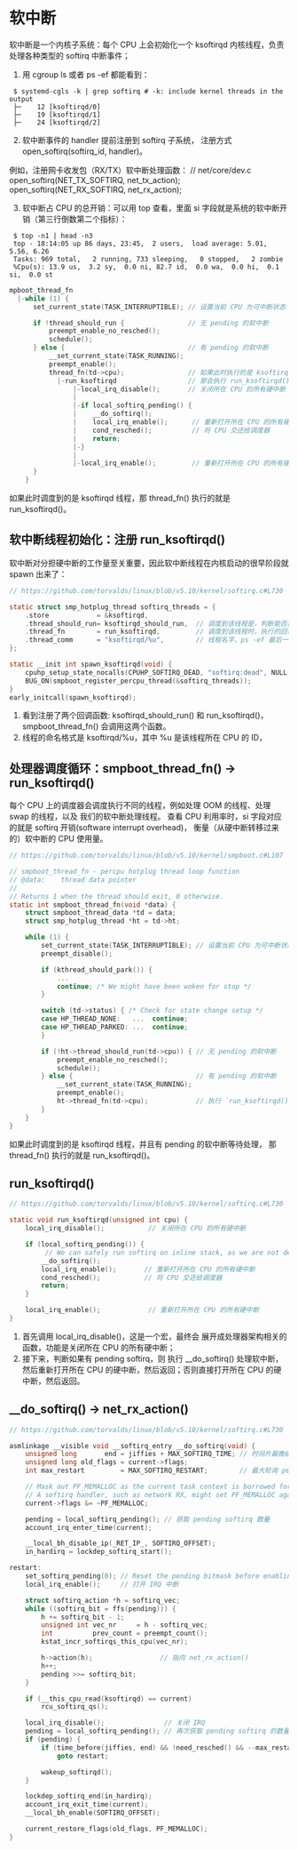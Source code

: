 # 软中断


软中断是一个内核子系统：每个 CPU 上会初始化一个 ksoftirqd 内核线程，负责处理各种类型的 softirq 中断事件；

1. 用 cgroup ls 或者 ps -ef 都能看到：
```shell
 $ systemd-cgls -k | grep softirq # -k: include kernel threads in the output
 ├─    12 [ksoftirqd/0]
 ├─    19 [ksoftirqd/1]
 ├─    24 [ksoftirqd/2]
```
2. 软中断事件的 handler 提前注册到 softirq 子系统， 注册方式 open_softirq(softirq_id, handler)。

例如，注册网卡收发包（RX/TX）软中断处理函数：
 // net/core/dev.c
 open_softirq(NET_TX_SOFTIRQ, net_tx_action);
 open_softirq(NET_RX_SOFTIRQ, net_rx_action);

3. 软中断占 CPU 的总开销：可以用 top 查看，里面 si 字段就是系统的软中断开销（第三行倒数第二个指标）：
```shell
 $ top -n1 | head -n3
 top - 18:14:05 up 86 days, 23:45,  2 users,  load average: 5.01, 5.56, 6.26
 Tasks: 969 total,   2 running, 733 sleeping,   0 stopped,   2 zombie
 %Cpu(s): 13.9 us,  3.2 sy,  0.0 ni, 82.7 id,  0.0 wa,  0.0 hi,  0.1 si,  0.0 st
```

```C
mpboot_thread_fn
  |-while (1) {
      set_current_state(TASK_INTERRUPTIBLE); // 设置当前 CPU 为可中断状态

      if !thread_should_run {                // 无 pending 的软中断
          preempt_enable_no_resched();
          schedule();
      } else {                               // 有 pending 的软中断
          __set_current_state(TASK_RUNNING);
          preempt_enable();
          thread_fn(td->cpu);                // 如果此时执行的是 ksoftirqd 线程，
            |-run_ksoftirqd                  // 那会执行 run_ksoftirqd() 回调函数
                |-local_irq_disable();       // 关闭所在 CPU 的所有硬中断
                |
                |-if local_softirq_pending() {
                |    __do_softirq();
                |    local_irq_enable();      // 重新打开所在 CPU 的所有硬中断
                |    cond_resched();          // 将 CPU 交还给调度器
                |    return;
                |-}
                |
                |-local_irq_enable();         // 重新打开所在 CPU 的所有硬中断
      }
    }
```

如果此时调度到的是 ksoftirqd 线程，那 thread_fn() 执行的就是 run_ksoftirqd()。

## 软中断线程初始化：注册 run_ksoftirqd()

软中断对分担硬中断的工作量至关重要，因此软中断线程在内核启动的很早阶段就 spawn 出来了：

```C
// https://github.com/torvalds/linux/blob/v5.10/kernel/softirq.c#L730

static struct smp_hotplug_thread softirq_threads = {
    .store            = &ksoftirqd,
    .thread_should_run= ksoftirqd_should_run,  // 调度到该线程是，判断能否执行
    .thread_fn        = run_ksoftirqd,         // 调度到该线程时，执行的回调函数
    .thread_comm      = "ksoftirqd/%u",        // 线程名字，ps -ef 最后一列可以看到
};

static __init int spawn_ksoftirqd(void) {
    cpuhp_setup_state_nocalls(CPUHP_SOFTIRQ_DEAD, "softirq:dead", NULL, takeover_tasklets);
    BUG_ON(smpboot_register_percpu_thread(&softirq_threads));
}
early_initcall(spawn_ksoftirqd);
```

1. 看到注册了两个回调函数: ksoftirqd_should_run() 和 run_ksoftirqd()， smpboot_thread_fn() 会调用这两个函数。
2. 线程的命名格式是 ksoftirqd/%u，其中 %u 是该线程所在 CPU 的 ID，

## 处理器调度循环：smpboot_thread_fn() -> run_ksoftirqd()

每个 CPU 上的调度器会调度执行不同的线程，例如处理 OOM 的线程、处理 swap 的线程，以及 我们的软中断处理线程。
查看 CPU 利用率时，si 字段对应的就是 softirq 开销(software interrupt overhead)， 衡量（从硬中断转移过来的）软中断的 CPU 使用量。

```C
// https://github.com/torvalds/linux/blob/v5.10/kernel/smpboot.c#L107

// smpboot_thread_fn - percpu hotplug thread loop function
// @data:    thread data pointer
//
// Returns 1 when the thread should exit, 0 otherwise.
static int smpboot_thread_fn(void *data) {
    struct smpboot_thread_data *td = data;
    struct smp_hotplug_thread *ht = td->ht;

    while (1) {
        set_current_state(TASK_INTERRUPTIBLE); // 设置当前 CPU 为可中断状态
        preempt_disable();

        if (kthread_should_park()) {
            ...
            continue; /* We might have been woken for stop */
        }

        switch (td->status) { /* Check for state change setup */
        case HP_THREAD_NONE:   ...  continue;
        case HP_THREAD_PARKED: ...  continue;
        }

        if (!ht->thread_should_run(td->cpu)) { // 无 pending 的软中断
            preempt_enable_no_resched();
            schedule();
        } else {                               // 有 pending 的软中断
            __set_current_state(TASK_RUNNING);
            preempt_enable();
            ht->thread_fn(td->cpu);            // 执行 `run_ksoftirqd()`
        }
    }
}
```

如果此时调度到的是 ksoftirqd 线程，并且有 pending 的软中断等待处理， 那 thread_fn() 执行的就是 run_ksoftirqd()。

## run_ksoftirqd()

```C
// https://github.com/torvalds/linux/blob/v5.10/kernel/softirq.c#L730

static void run_ksoftirqd(unsigned int cpu) {
    local_irq_disable();           // 关闭所在 CPU 的所有硬中断

    if (local_softirq_pending()) {
         // We can safely run softirq on inline stack, as we are not deep in the task stack here.
        __do_softirq();
        local_irq_enable();       // 重新打开所在 CPU 的所有硬中断
        cond_resched();           // 将 CPU 交还给调度器
        return;
    }

    local_irq_enable();            // 重新打开所在 CPU 的所有硬中断
}
```

1. 首先调用 local_irq_disable()，这是一个宏，最终会 展开成处理器架构相关的函数，功能是关闭所在 CPU 的所有硬中断；
2. 接下来，判断如果有 pending softirq，则 执行 __do_softirq() 处理软中断，然后重新打开所在 CPU 的硬中断，然后返回；否则直接打开所在 CPU 的硬中断，然后返回。

## __do_softirq() -> net_rx_action()

```C
// https://github.com/torvalds/linux/blob/v5.10/kernel/softirq.c#L730

asmlinkage __visible void __softirq_entry __do_softirq(void) {
    unsigned long       end = jiffies + MAX_SOFTIRQ_TIME; // 时间片最晚结束时刻
    unsigned long old_flags = current->flags;
    int max_restart         = MAX_SOFTIRQ_RESTART;        // 最大轮询 pending softirq 次数

    // Mask out PF_MEMALLOC as the current task context is borrowed for the softirq.
    // A softirq handler, such as network RX, might set PF_MEMALLOC again if the socket is related to swapping.
    current->flags &= ~PF_MEMALLOC;

    pending = local_softirq_pending(); // 获取 pending softirq 数量
    account_irq_enter_time(current);

    __local_bh_disable_ip(_RET_IP_, SOFTIRQ_OFFSET);
    in_hardirq = lockdep_softirq_start();

restart:
    set_softirq_pending(0); // Reset the pending bitmask before enabling irqs
    local_irq_enable();     // 打开 IRQ 中断

    struct softirq_action *h = softirq_vec;
    while ((softirq_bit = ffs(pending))) {
        h += softirq_bit - 1;
        unsigned int vec_nr     = h - softirq_vec;
        int          prev_count = preempt_count();
        kstat_incr_softirqs_this_cpu(vec_nr);

        h->action(h);                 // 指向 net_rx_action()
        h++;
        pending >>= softirq_bit;
    }

    if (__this_cpu_read(ksoftirqd) == current)
        rcu_softirq_qs();

    local_irq_disable();               // 关闭 IRQ
    pending = local_softirq_pending(); // 再次获取 pending softirq 的数量
    if (pending) {
        if (time_before(jiffies, end) && !need_resched() && --max_restart)
            goto restart;

        wakeup_softirqd();
    }

    lockdep_softirq_end(in_hardirq);
    account_irq_exit_time(current);
    __local_bh_enable(SOFTIRQ_OFFSET);

    current_restore_flags(old_flags, PF_MEMALLOC);
}
```